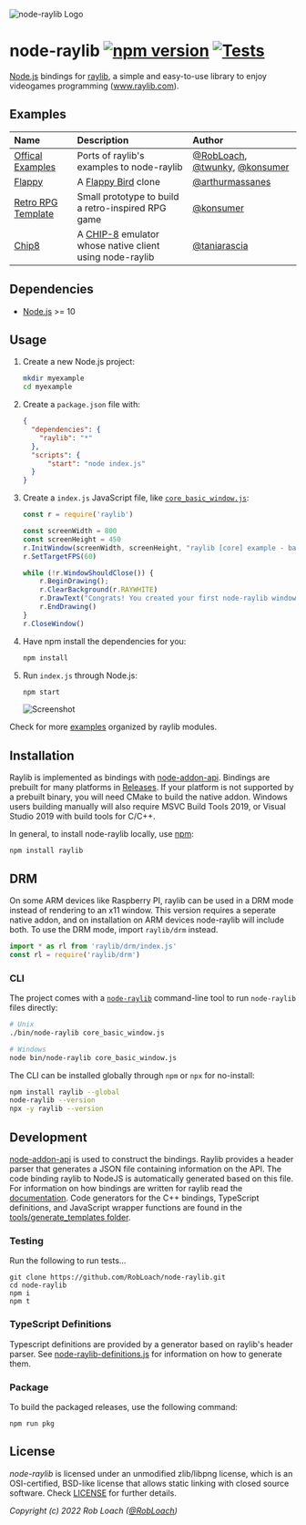 ![node-raylib Logo](logo/raylib-node_256x256.png)

# node-raylib [![npm version](http://img.shields.io/npm/v/raylib.svg)](https://npmjs.org/package/raylib "View this project on npm") [![Tests](https://github.com/RobLoach/node-raylib/workflows/Tests/badge.svg)](https://github.com/RobLoach/node-raylib/actions?query=workflow%3ATests+branch%3Amaster "See automated test status on GitHub Actions")

[Node.js](https://nodejs.org) bindings for [raylib](https://www.raylib.com/), a simple and easy-to-use library to enjoy videogames programming (www.raylib.com).

## Examples

| Name | Description | Author |
|:-----|:------------|:-------|
| [Offical Examples](examples) | Ports of raylib's examples to node-raylib | [@RobLoach](https://github.com/robloach), [@twunky](https://github.com/twuky), [@konsumer](https://github.com/konsumer) |
| [Flappy](https://github.com/arthurmassanes/flappy) | A [Flappy Bird](https://en.wikipedia.org/wiki/Flappy_Bird) clone | [@arthurmassanes](https://github.com/arthurmassanes) |
| [Retro RPG Template](https://github.com/notnullgames/raylib-example-retro_rpg) | Small prototype to build a retro-inspired RPG game | [@konsumer](https://github.com/konsumer) |
| [Chip8](https://github.com/taniarascia/chip8) | A [CHIP-8](https://en.wikipedia.org/wiki/CHIP-8) emulator whose native client using node-raylib | [@taniarascia](https://github.com/taniarascia) |

## Dependencies

- [Node.js](https://nodejs.org) >= 10

## Usage

1. Create a new Node.js project:
    ``` bash
    mkdir myexample
    cd myexample
    ```

2. Create a `package.json` file with:
    ``` json
    {
      "dependencies": {
        "raylib": "*"
      },
      "scripts": {
          "start": "node index.js"
      }
    }
    ```

3. Create a `index.js` JavaScript file, like [`core_basic_window.js`](examples/core/core_basic_window.js):
    ``` javascript
    const r = require('raylib')

    const screenWidth = 800
    const screenHeight = 450
    r.InitWindow(screenWidth, screenHeight, "raylib [core] example - basic window")
    r.SetTargetFPS(60)

    while (!r.WindowShouldClose()) {
        r.BeginDrawing();
        r.ClearBackground(r.RAYWHITE)
        r.DrawText("Congrats! You created your first node-raylib window!", 120, 200, 20, r.LIGHTGRAY)
        r.EndDrawing()
    }
    r.CloseWindow()
    ```

4. Have npm install the dependencies for you:
    ``` bash
    npm install
    ```

5. Run `index.js` through Node.js:
    ``` bash
    npm start
    ```
    ![Screenshot](examples/core/core_basic_window.png)

Check for more [examples](examples) organized by raylib modules.

## Installation

Raylib is implemented as bindings with [node-addon-api](https://github.com/nodejs/node-addon-api). Bindings are prebuilt for many platforms in [Releases](https://github.com/RobLoach/node-raylib/releases). If your platform is not supported by a prebuilt binary, you will need CMake to build the native addon. Windows users building manually will also require MSVC Build Tools 2019, or Visual Studio 2019 with build tools for C/C++.

In general, to install node-raylib locally, use [npm](https://www.npmjs.com/):
```
npm install raylib
```

## DRM
On some ARM devices like Raspberry PI, raylib can be used in a DRM mode instead of rendering to an x11 window. This version requires a seperate
native addon, and on installation on ARM devices node-raylib will include both. To use the DRM mode, import `raylib/drm` instead.
```js
import * as rl from 'raylib/drm/index.js'
const rl = require('raylib/drm')
```

### CLI

The project comes with a [`node-raylib`](https://github.com/RobLoach/node-raylib/blob/master/bin/node-raylib) command-line tool to run `node-raylib` files directly:

``` bash
# Unix
./bin/node-raylib core_basic_window.js

# Windows
node bin/node-raylib core_basic_window.js
```

The CLI can be installed globally through `npm` or `npx` for no-install:

``` bash
npm install raylib --global
node-raylib --version
npx -y raylib --version
```

## Development

[node-addon-api](https://github.com/nodejs/node-addon-api) is used to construct the bindings. Raylib provides a header parser that generates a JSON file containing information on the API. The code binding raylib to NodeJS is automatically generated based on this file. For information on how bindings are written for raylib read the [documentation](docs). Code generators for the C++ bindings, TypeScript definitions, and JavaScript wrapper functions are found in the [tools/generate_templates folder](tools/generate_templates).

### Testing
Run the following to run tests...

```
git clone https://github.com/RobLoach/node-raylib.git
cd node-raylib
npm i
npm t
```

### TypeScript Definitions

Typescript definitions are provided by a generator based on raylib's header parser. See [node-raylib-definitions.js](tools/generate_templates/node-raylib-definitions.js) for information on how to generate them.

### Package

To build the packaged releases, use the following command:

```
npm run pkg
```

## License

*node-raylib* is licensed under an unmodified zlib/libpng license, which is an OSI-certified,
BSD-like license that allows static linking with closed source software. Check [LICENSE](LICENSE) for further details.

*Copyright (c) 2022 Rob Loach ([@RobLoach](https://twitter.com/RobLoach))*
